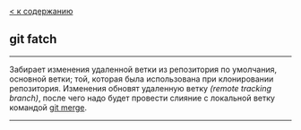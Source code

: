 [< к содержанию](./readme.md)

## **git fatch**

---
Забирает изменения удаленной ветки из репозитория по умолчания, основной ветки; той, которая была использована при клонировании репозитория. Изменения обновят удаленную ветку *(remote tracking branch)*, после чего надо будет провести слияние с локальной ветку командой [git merge](./merge.md).

---